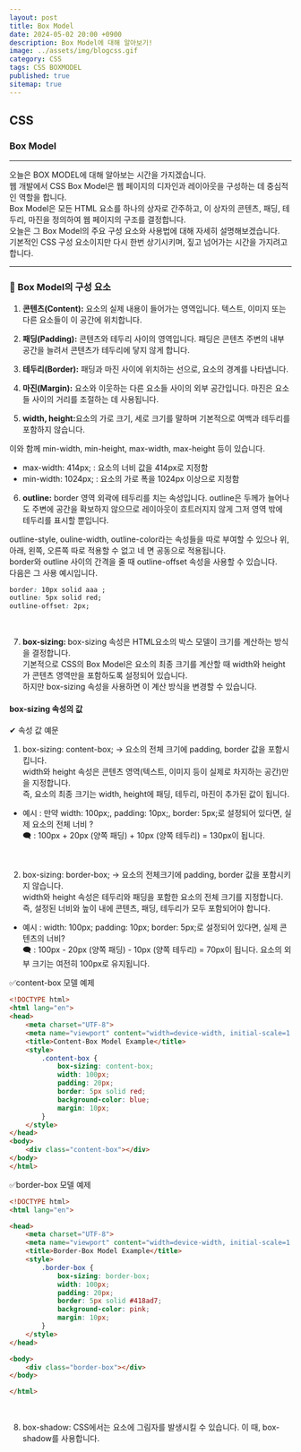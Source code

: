 ```yaml
---
layout: post
title: Box Model
date: 2024-05-02 20:00 +0900
description: Box Model에 대해 알아보기!
image: ../assets/img/blogcss.gif
category: CSS
tags: CSS BOXMODEL
published: true
sitemap: true
---
```


## CSS

### Box Model

<hr>

오늘은 BOX MODEL에 대해 알아보는 시간을 가지겠습니다.<br>
웹 개발에서 CSS Box Model은 웹 페이지의 디자인과 레이아웃을 구성하는 데 중심적인 역할을 합니다.<br>
Box Model은 모든 HTML 요소를 하나의 상자로 간주하고, 이 상자의 콘텐츠, 패딩, 테두리, 마진을 정의하여 웹 페이지의 구조를 결정합니다. <br>
오늘은 그 Box Model의 주요 구성 요소와 사용법에 대해 자세히 설명해보겠습니다.<br>
기본적인 CSS 구성 요소이지만 다시 한번 상기시키며, 짚고 넘어가는 시간을 가지려고 합니다.

<hr>

### 🎈 Box Model의 구성 요소

1) <b> 콘텐츠(Content):</b> 요소의 실제 내용이 들어가는 영역입니다. 텍스트, 이미지 또는 다른 요소들이 이 공간에 위치합니다.

2) <b>패딩(Padding):</b> 콘텐츠와 테두리 사이의 영역입니다. 패딩은 콘텐츠 주변의 내부 공간을 늘려서 콘텐츠가 테두리에 닿지 않게 합니다.

3) <b>테두리(Border):</b> 패딩과 마진 사이에 위치하는 선으로, 요소의 경계를 나타냅니다.

4) <b>마진(Margin):</b> 요소와 이웃하는 다른 요소들 사이의 외부 공간입니다. 마진은 요소들 사이의 거리를 조절하는 데 사용됩니다.

5) <b>width, height:</b>요소의 가로 크기, 세로 크기를 말하며 기본적으로 여백과 테두리를 포함하지 않습니다.<br>

이와 함께 min-width, min-height, max-width, max-height 등이 있습니다.<br>
- max-width: 414px; : 요소의 너비 값을 414px로 지정함
- min-width: 1024px; : 요소의 가로 폭을 1024px 이상으로 지정함

6) <b>outline:</b> border 영역 외곽에 테두리를 치는 속성입니다.
outline은 두께가 늘어나도 주변에 공간을 확보하지 않으므로 레이아웃이 흐트러지지 않게 그저 영역 밖에 테두리를 표시할 뿐입니다.<br>

outline-style, ouline-width, outline-color라는 속성들을 따로 부여할 수 있으나 위, 아래, 왼쪽, 오른쪽 따로 적용할 수 없고 네 면 공동으로 적용됩니다.<br>
border와 outline 사이의 간격을 줄 때 outline-offset 속성을 사용할 수 있습니다.<br>
다음은 그 사용 예시입니다.

````css
border: 10px solid aaa ;
outline: 5px solid red;
outline-offset: 2px;
````
<br>

7) <b>box-sizing: </b> box-sizing 속성은 HTML요소의 박스 모델이 크기를 계산하는 방식을 결정합니다.<br>
기본적으로 CSS의 Box Model은 요소의 최종 크기를 계산할 때 width와 height가 콘텐츠 영역만을 포함하도록 설정되어 있습니다. <br>
하지만 box-sizing 속성을 사용하면 이 계산 방식을 변경할 수 있습니다.

#### box-sizing 속성의 값
✔ 속성 값 예문
1. box-sizing: content-box; -> 요소의 전체 크기에 padding, border 값을 포함시킵니다.<br>
width와 height 속성은 콘텐츠 영역(텍스트, 이미지 등이 실제로 차지하는 공간)만을 지정합니다.<br>
즉, 요소의 최종 크기는 width, height에 패딩, 테두리, 마진이 추가된 값이 됩니다.<br>
- 예시 : 만약 width: 100px;, padding: 10px;, border: 5px;로 설정되어 있다면, 실제 요소의 전체 너비 ? <br>
🗨 : 100px + 20px (양쪽 패딩) + 10px (양쪽 테두리) = 130px이 됩니다.
<br>

2. box-sizing: border-box; -> 요소의 전체크기에 padding, border 값을 포함시키지 않습니다.<br>
width와 height 속성은 테두리와 패딩을 포함한 요소의 전체 크기를 지정합니다.<br>
즉, 설정된 너비와 높이 내에 콘텐츠, 패딩, 테두리가 모두 포함되어야 합니다.
- 예시 : width: 100px; padding: 10px; border: 5px;로 설정되어 있다면, 실제 콘텐츠의 너비? <br>
🗨 : 100px - 20px (양쪽 패딩) - 10px (양쪽 테두리) = 70px이 됩니다. 요소의 외부 크기는 여전히 100px로 유지됩니다.<br>

✅content-box 모델 예제<br>
````html
<!DOCTYPE html>
<html lang="en">
<head>
    <meta charset="UTF-8">
    <meta name="viewport" content="width=device-width, initial-scale=1.0">
    <title>Content-Box Model Example</title>
    <style>
        .content-box {
            box-sizing: content-box;
            width: 100px;
            padding: 20px;
            border: 5px solid red;
            background-color: blue;
            margin: 10px;
        }
    </style>
</head>
<body>
    <div class="content-box"></div>
</body>
</html>
````


✅border-box 모델 예제<br>
````html
<!DOCTYPE html>
<html lang="en">

<head>
    <meta charset="UTF-8">
    <meta name="viewport" content="width=device-width, initial-scale=1.0">
    <title>Border-Box Model Example</title>
    <style>
        .border-box {
            box-sizing: border-box;
            width: 100px;
            padding: 20px;
            border: 5px solid #418ad7;
            background-color: pink;
            margin: 10px;
        }
    </style>
</head>

<body>
    <div class="border-box"></div>
</body>

</html>
````
<br>

8) box-shadow: CSS에서는 요소에 그림자를 발생시킬 수 있습니다. 이 때, box-shadow를 사용합니다.

